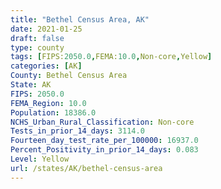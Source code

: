 ```yaml
---
title: "Bethel Census Area, AK"
date: 2021-01-25
draft: false
type: county
tags: [FIPS:2050.0,FEMA:10.0,Non-core,Yellow]
categories: [AK]
County: Bethel Census Area
State: AK
FIPS: 2050.0
FEMA_Region: 10.0
Population: 18386.0
NCHS_Urban_Rural_Classification: Non-core
Tests_in_prior_14_days: 3114.0
Fourteen_day_test_rate_per_100000: 16937.0
Percent_Positivity_in_prior_14_days: 0.083
Level: Yellow
url: /states/AK/bethel-census-area
---
```




